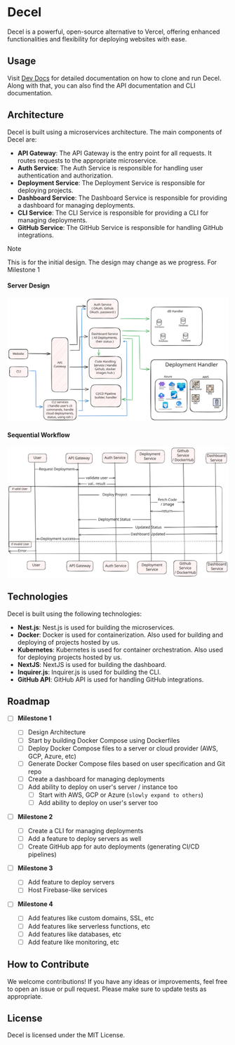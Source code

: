 # Decel

Decel is a powerful, open-source alternative to Vercel, offering enhanced functionalities and flexibility for deploying websites with ease.

## Usage

Visit [Dev Docs](/devDocs/Readme.md) for detailed documentation on how to clone and run Decel. Along with that, you can also find the API documentation and CLI documentation.

## Architecture

Decel is built using a microservices architecture. The main components of Decel are:

- **API Gateway**: The API Gateway is the entry point for all requests. It routes requests to the appropriate microservice.
- **Auth Service**: The Auth Service is responsible for handling user authentication and authorization.
- **Deployment Service**: The Deployment Service is responsible for deploying projects.
- **Dashboard Service**: The Dashboard Service is responsible for providing a dashboard for managing deployments.
- **CLI Service**: The CLI Service is responsible for providing a CLI for managing deployments.
- **GitHub Service**: The GitHub Service is responsible for handling GitHub integrations.

> [!NOTE]
> This is for the initial design. The design may change as we progress.
> For Milestone 1

#### Server Design

![Cloud Architecture](assets/cloudArchitectureDecel.svg)

#### Sequential Workflow

![Sequential Workflow](assets/sequentialDecel.svg)

## Technologies

Decel is built using the following technologies:

- **Nest.js**: Nest.js is used for building the microservices.
- **Docker**: Docker is used for containerization. Also used for building and deploying of projects hosted by us.
- **Kubernetes**: Kubernetes is used for container orchestration. Also used for deploying projects hosted by us.
- **NextJS**: NextJS is used for building the dashboard.
- **Inquirer.js**: Inquirer.js is used for building the CLI.
- **GitHub API**: GitHub API is used for handling GitHub integrations.

## Roadmap

- [ ] **Milestone 1**

  - [ ] Design Architecture
  - [ ] Start by building Docker Compose using Dockerfiles
  - [ ] Deploy Docker Compose files to a server or cloud provider (AWS, GCP, Azure, etc)
  - [ ] Generate Docker Compose files based on user specification and Git repo
  - [ ] Create a dashboard for managing deployments
  - [ ] Add ability to deploy on user's server / instance too
    - [ ] Start with AWS, GCP or Azure (`slowly expand to others`)
    - [ ] Add ability to deploy on user's server too

- [ ] **Milestone 2**

  - [ ] Create a CLI for managing deployments
  - [ ] Add a feature to deploy servers as well
  - [ ] Create GitHub app for auto deployments (generating CI/CD pipelines)

- [ ] **Milestone 3**

  - [ ] Add feature to deploy servers
  - [ ] Host Firebase-like services

- [ ] **Milestone 4**
  - [ ] Add features like custom domains, SSL, etc
  - [ ] Add features like serverless functions, etc
  - [ ] Add features like databases, etc
  - [ ] Add feature like monitoring, etc

## How to Contribute

We welcome contributions! If you have any ideas or improvements, feel free to open an issue or pull request. Please make sure to update tests as appropriate.

## License

Decel is licensed under the MIT License.
